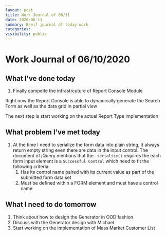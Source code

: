 ```yaml
---
layout: post
title: Work Journal of 06/11
date: 2020-06-11
summary: Breif journal of today work
categories:
visibility: public
---
```

# Work Journal of 06/10/2020

## What I've done today
1. Finally compelte the infrastrcuture of Report Console Module
<p>Right now the Report Console is able to dynamically generate the Search Form as well as the data grid in partial view</p>
<p>The next step is start working on the actual Report Type implementation</p>


## What problem I've met today
1. At the time I need to serialize the form data into plain string, it always return empty string even there are data in the input control. The document of jQuery mentions that the `.serialize()` requires the each form input element is a `Successful Control` which need to fit the following criteria: 
      1. Has its control name paired with its current value as part of the submitted form data set
      2. Must be defined within a FORM element and must have a control name

## What I need to do tomorrow
1. Think about how to design the Generator in OOD fashion. 
2. Discuss with the Generator design with Michael
3. Start working on the implementation of Mass Market Customer List 